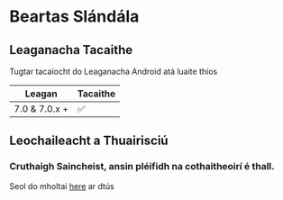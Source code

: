 # Beartas Slándála

## Leaganacha Tacaithe
  
Tugtar tacaíocht do Leaganacha Android atá luaite thíos

| Leagan         | Tacaithe           |
| ----------     | ------------------ |
| 7.0 & 7.0.x +  | :white_check_mark: |

## Leochaileacht a Thuairisciú

### Cruthaigh Saincheist, ansin pléifidh na cothaitheoirí é thall.

Seol do mholtaí [here](mailto:connectwithspandan@gmail.com) ar dtús
